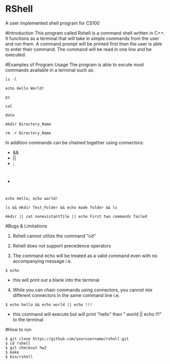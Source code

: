 # RShell 
A user implemented shell program for CS100

#Introduction
This program called Rshell is a command shell written in C++. It functions as a terminal that will take in simple commands from the user and run them. A command prompt will be printed first then the user is able to enter their command. The command will be read in one line and be executed.

#Examples of Program Usage
The program is able to excute most commands available in a terminal such as:
```
ls -l

echo Hello World!

ps

cal

date

mkdir Directory_Name

rm -r Directory_Name
```
In addition commands can be chained together using connectors:
* &&
* ||
* ;
* #
```
echo Hello; echo world!

ls && mkdir Test_Folder && echo made folder && ls

mkdir || cat nonexistantfile || echo First two commands failed
```

#Bugs & Limitations
1. Rshell cannot utilize the command "cd"

2. Rshell does not support precedence operators

3. The command echo will be treated as a valid command even with no accompanying message i.e.
  ```
  $ echo
  ```
  * this will print out a blank into the terminal

4. While you can chain commands using connectors, you cannot mix different connectors in the same command line i.e.
  ```
  $ echo hello && echo world || echo !!!
  ```
  * this command will execute but will print "hello" then " world || echo !!!" to the terminal
  
  
#How to run
```
$ git clone https://github.com/yourusername/rshell.git
$ cd rshell
$ git checkout hw2
$ make
$ bin/rshell
```
